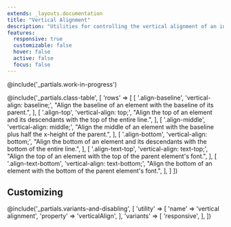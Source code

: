 ```yaml
---
extends: _layouts.documentation
title: "Vertical Alignment"
description: "Utilities for controlling the vertical alignment of an inline or table-cell box."
features:
  responsive: true
  customizable: false
  hover: false
  active: false
  focus: false
---
```


@include('_partials.work-in-progress')

@include('_partials.class-table', [
  'rows' => [
    [
      '.align-baseline',
      'vertical-align: baseline;',
      "Align the baseline of an element with the baseline of its parent.",
    ],
    [
      '.align-top',
      'vertical-align: top;',
      "Align the top of an element and its descendants with the top of the entire line.",
    ],
    [
      '.align-middle',
      'vertical-align: middle;',
      "Align the middle of an element with the baseline plus half the x-height of the parent.",
    ],
    [
      '.align-bottom',
      'vertical-align: bottom;',
      "Align the bottom of an element and its descendants with the bottom of the entire line.",
    ],
    [
      '.align-text-top',
      'vertical-align: text-top;',
      "Align the top of an element with the top of the parent element's font.",
    ],
    [
      '.align-text-bottom',
      'vertical-align: text-bottom;',
      "Align the bottom of an element with the bottom of the parent element's font.",
    ],
  ]
])

## Customizing

@include('_partials.variants-and-disabling', [
    'utility' => [
        'name' => 'vertical alignment',
        'property' => 'verticalAlign',
    ],
    'variants' => [
        'responsive',
    ],
])
